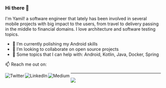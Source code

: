 ### Hi there 👋

I'm Yamil! a software engineer that lately has been involved in several mobile projects with big impact to the users, from travel to delivery passing in the middle to financial domains. I love architecture and software testing topics.

- 🌱 I’m currently polishing my Android skills
- 👯 I’m looking to collaborate on open source projects
- 🦾 Some topics that I can help with: Android, Kotlin, Java, Docker, Spring

📫 Reach me out on:

[<img align="left" alt="Twitter" src="https://img.shields.io/badge/Twitter-1DA1F2?style=social&logo=twitter" />][twitter]
[<img align="left" alt="LinkedIn" src="https://img.shields.io/badge/Linkedin-1DA1F2?style=social&logo=linkedin" />][linkedin]
[<img align="left" alt="Medium" src="https://img.shields.io/badge/Medium-1DA1F2?style=social&logo=medium" />][medium]

---

![](https://komarev.com/ghpvc/?username=yamilmedina&color=blueviolet)

[twitter]: https://twitter.com/yamilmedina
[linkedin]: https://www.linkedin.com/in/yamilmedina
[medium]: https://yamil-medina.medium.com

<!--
**yamilmedina/yamilmedina** is a ✨ _special_ ✨ repository because its `README.md` (this file) appears on your GitHub profile.

Here are some ideas to get you started:

- 🔭 I’m currently working on ...
- 🌱 I’m currently learning ...
- 👯 I’m looking to collaborate on ...
- 🤔 I’m looking for help with ...
- 💬 Ask me about ...
- 📫 How to reach me: ...
- 😄 Pronouns: ...
- ⚡ Fun fact: ...
-->

